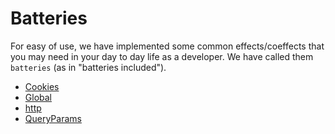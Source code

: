 # Batteries

For easy of use, we have implemented some common effects/coeffects that you may need in your day to day life as a developer. We have called them `batteries` (as in "batteries included").

- [Cookies](./docs/cookies.md)
- [Global](./docs/global.md)
- [http](./docs/http.md)
- [QueryParams](./docs/queryParams.md)